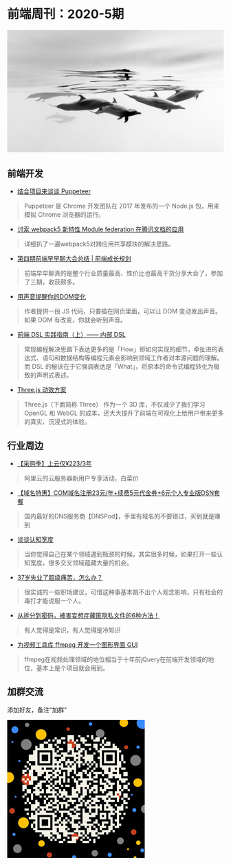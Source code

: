 # 前端周刊：2020-5期

[![](/img/bing/20200414.png?imageMogr2/thumbnail/960x)](https://cn.bing.com/search?q=热带斑海豚)


## 前端开发

- [结合项目来谈谈 Puppeteer](https://zhuanlan.zhihu.com/p/76237595)

> Puppeteer 是 Chrome 开发团队在 2017 年发布的一个 Node.js 包，用来模拟 Chrome 浏览器的运行。

- [讨索 webpack5 新特性 Module federation 在腾讯文档的应用](http://www.alloyteam.com/2020/04/14338/)

> 详细扒了一遍webpack5对跨应用共享模块的解决思路。

- [第四期前端早早聊大会总结 | 前端成长规划](https://juejin.im/post/5e918f07f265da48062c8072)

> 前端早早聊真的是整个行业质量最高、性价比也最高干货分享大会了，参加了三期，收获颇多。

- [用声音提醒你的DOM变化](https://gist.github.com/tomhicks/6cb5e827723c4eaef638bf9f7686d2d8)

> 作者提供一段 JS 代码，只要插在网页里面，可以让 DOM 变动发出声音。如果 DOM 有改变，你就会听到声音。

- [前端 DSL 实践指南（上）—— 内部 DSL](https://zhuanlan.zhihu.com/p/107947462)

> 常规编程解决思路下表达更多的是「How」即如何实现的细节，牵扯进的表达式、语句和数据结构等编程元素会影响到领域工作者对本源问题的理解。而 DSL 的秘诀在于它强调表达是「What」，将原本的命令式编程转化为极致的声明式表述。

- [Three.js 动效方案](https://zhuanlan.zhihu.com/p/113747668)

> Three.js（下面简称 Three） 作为一个 3D 库，不仅减少了我们学习 OpenGL 和 WebGL 的成本，还大大提升了前端在可视化上给用户带来更多的真实、沉浸式的体验。


## 行业周边

- [【采购季】上云仅¥223/3年](https://www.aliyun.com/sale-season/2020/procurement-new-members?userCode=y31qmczl)

> 阿里云的云服务器新用户专享活动，白菜价

- [【域名特惠】COM域名注册23元/年+续费5元代金券+6元个人专业版DSN套餐](https://www.dnspod.cn/promo/domainscarnival?promo_code=3LIUUR11729&source=sharelink&from=link)

> 国内最好的DNS服务商【DNSPod】，手里有域名的不要错过，买到就是赚到

- [谈谈认知宽度](https://mp.weixin.qq.com/s/qywivvNmuKBwNgKdDq-wmA)

> 当你觉得自己在某个领域遇到瓶颈的时候，其实很多时候，如果打开一些认知宽度，很多交叉领域蕴藏大量的机会。

- [37岁失业了超级痛苦，怎么办？](https://www.zhihu.com/question/382744221/answer/1146871938)

> 很实诚的一些职场建议，可惜这种事基本跳不出个人观念影响，只有社会的毒打才能说服一个人。

- [从拆分到密码，被害妄想症藏匿隐私文件的6种方法！](https://mp.weixin.qq.com/s/uOy0eN1few9gtU-HzQXfOw)

> 有人觉得是常识，有人觉得是冷知识

- [为视频工具库 ffmpeg 开发一个图形界面 GUI](https://github.com/mifi/lossless-cut)

> ffmpeg在视频处理领域的地位相当于十年前jQuery在前端开发领域的地位，基本上是个项目就会用到。



## 加群交流

添加好友，备注“加群”

![refned_x](../img/a/refined-x.jpg)

